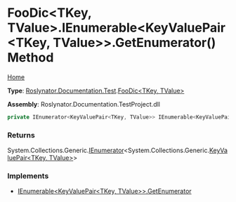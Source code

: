 # FooDic\<TKey, TValue>\.IEnumerable\<KeyValuePair\<TKey, TValue>>\.GetEnumerator\(\) Method

[Home](../../../../../README.md)

**Type**: [Roslynator.Documentation.Test](../../README.md)\.[FooDic\<TKey, TValue>](../README.md)

**Assembly**: Roslynator\.Documentation\.TestProject\.dll

```csharp
private IEnumerator<KeyValuePair<TKey, TValue>> IEnumerable<KeyValuePair<TKey, TValue>>.GetEnumerator()
```

### Returns

System\.Collections\.Generic\.[IEnumerator](https://docs.microsoft.com/en-us/dotnet/api/system.collections.generic.ienumerator-1)\<System\.Collections\.Generic\.[KeyValuePair\<TKey, TValue>](https://docs.microsoft.com/en-us/dotnet/api/system.collections.generic.keyvaluepair-2)>

### Implements

* [IEnumerable\<KeyValuePair\<TKey, TValue>>.GetEnumerator](https://docs.microsoft.com/en-us/dotnet/api/system.collections.generic.ienumerable-1.getenumerator)
